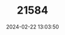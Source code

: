 ---
title: "21584"
category: "Telmatobius peruvianus"
draft: false
date: 2024-02-22 13:03:50
languages:
  English: ["Peru Water Frog"]
---